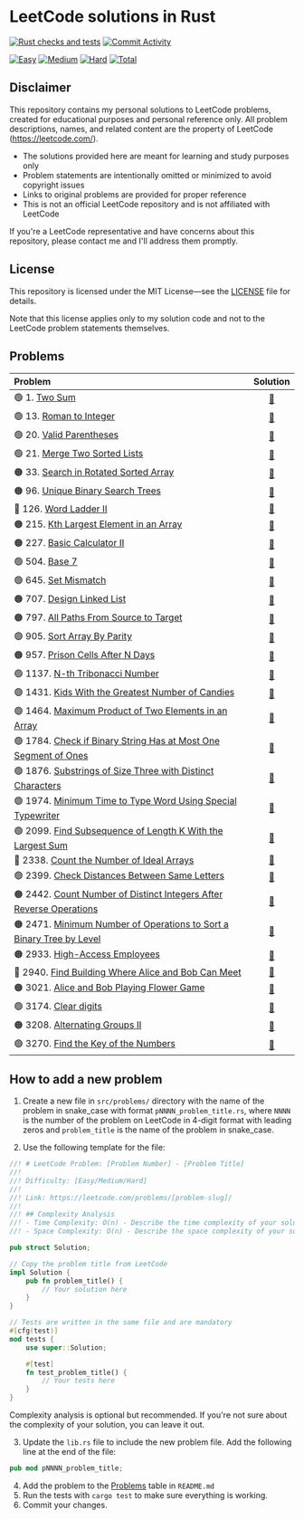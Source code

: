 # LeetCode solutions in Rust

[![Rust checks and tests](https://github.com/thegovyadina/leetcode-rust/actions/workflows/rust.yml/badge.svg?event=push)](https://github.com/thegovyadina/leetcode-rust/actions/workflows/rust.yml)
[![Commit Activity](https://img.shields.io/github/commit-activity/m/thegovyadina/leetcode-rust)](https://github.com/thegovyadina/leetcode-rust/commits/main)


<!-- LEETCODE-BADGES:START -->
[![Easy](https://img.shields.io/badge/Easy-17-brightgreen)](#problems) [![Medium](https://img.shields.io/badge/Medium-12-orange)](#problems) [![Hard](https://img.shields.io/badge/Hard-2-red)](#problems) [![Total](https://img.shields.io/badge/Total-31-blue)](#problems)
<!-- LEETCODE-BADGES:END -->

## Disclaimer

This repository contains my personal solutions to LeetCode problems, created for educational purposes
and personal reference only. All problem descriptions, names, and related content
are the property of LeetCode (https://leetcode.com/).

- The solutions provided here are meant for learning and study purposes only
- Problem statements are intentionally omitted or minimized to avoid copyright issues
- Links to original problems are provided for proper reference
- This is not an official LeetCode repository and is not affiliated with LeetCode

If you're a LeetCode representative and have concerns about this repository,
please contact me and I'll address them promptly.

## License

This repository is licensed under the MIT License—see the [LICENSE](LICENSE) file for details.

Note that this license applies only to my solution code and not to the LeetCode problem statements themselves.

## Problems

| Problem                                                                                                                                                            |                                        Solution                                         |
|:-------------------------------------------------------------------------------------------------------------------------------------------------------------------|:---------------------------------------------------------------------------------------:|
| 🟢 1. [Two Sum](https://leetcode.com/problems/two-sum/)                                                                                                            |                           [🦀](src/problems/p0001_two_sum.rs)                           |
| 🟢 13. [Roman to Integer](https://leetcode.com/problems/roman-to-integer/)                                                                                         |                      [🦀](src/problems/p0013_roman_to_integer.rs)                       |
| 🟢 20. [Valid Parentheses](https://leetcode.com/problems/valid-parentheses/)                                                                                       |                      [🦀](src/problems/p0020_valid_parentheses.rs)                      |
| 🟢 21. [Merge Two Sorted Lists](https://leetcode.com/problems/merge-two-sorted-lists/)                                                                             |                   [🦀](src/problems/p0021_merge_two_sorted_lists.rs)                    |
| 🟠 33. [Search in Rotated Sorted Array](https://leetcode.com/problems/two-sum/)                                                                                    |               [🦀](src/problems/p0033_search_in_rotated_sorted_array.rs)                |
| 🟠 96. [Unique Binary Search Trees](https://leetcode.com/problems/unique-binary-search-trees/)                                                                     |                 [🦀](src/problems/p0096_unique_binary_search_trees.rs)                  |
| 🔴 126. [Word Ladder II](https://leetcode.com/problems/word-ladder-ii/)                                                                                            |                       [🦀](src/problems/p0126_word_ladder_ii.rs)                        |
| 🟠 215. [Kth Largest Element in an Array](https://leetcode.com/problems/search-in-rotated-sorted-array/)                                                           |               [🦀](src/problems/p0215_kth_largest_element_in_an_array.rs)               |
| 🟠 227. [Basic Calculator II](https://leetcode.com/problems/basic-calculator-ii/)                                                                                  |                     [🦀](src/problems/p0227_basic_calculator_2.rs)                      |
| 🟢 504. [Base 7](https://leetcode.com/problems/base-7/)                                                                                                            |                           [🦀](src/problems/p0504_base_7.rs)                            |
| 🟢 645. [Set Mismatch](https://leetcode.com/problems/set-mismatch/)                                                                                                |                        [🦀](src/problems/p0645_set_mismatch.rs)                         |
| 🟠 707. [Design Linked List](https://leetcode.com/problems/design-linked-list/)                                                                                    |                     [🦀](src/problems/p0707_design_linked_list.rs)                      |
| 🟠 797. [All Paths From Source to Target](https://leetcode.com/problems/all-paths-from-source-to-target/)                                                          |               [🦀](src/problems/p0797_all_paths_from_source_to_target.rs)               |
| 🟢 905. [Sort Array By Parity](https://leetcode.com/problems/sort-array-by-parity/)                                                                                |                    [🦀](src/problems/p0905_sort_array_by_parity.rs)                     |
| 🟠 957. [Prison Cells After N Days](https://leetcode.com/problems/prison-cells-after-n-days/)                                                                      |                  [🦀](src/problems/p0957_prison_cells_after_n_days.rs)                  |
| 🟢 1137. [N-th Tribonacci Number](https://leetcode.com/problems/n-th-tribonacci-number/)                                                                           |                    [🦀](src/problems/p1137_nth_tribonacci_number.rs)                    |
| 🟢 1431. [Kids With the Greatest Number of Candies](https://leetcode.com/problems/kids-with-the-greatest-number-of-candies/)                                       |          [🦀](src/problems/p1431_kids_with_the_greatest_number_of_candies.rs)           |
| 🟢 1464. [Maximum Product of Two Elements in an Array](https://leetcode.com/problems/maximum-product-of-two-elements-in-an-array/)                                 |         [🦀](src/problems/p1464_maximum_product_of_two_elements_in_an_array.rs)         |
| 🟢 1784. [Check if Binary String Has at Most One Segment of Ones](https://leetcode.com/problems/check-if-binary-string-has-at-most-one-segment-of-ones/)           |   [🦀](src/problems/p1784_check_if_binary_string_has_at_most_one_segment_of_ones.rs)    |
| 🟢 1876. [Substrings of Size Three with Distinct Characters](https://leetcode.com/problems/substrings-of-size-three-with-distinct-characters/)                     |      [🦀](src/problems/p1876_substrings_of_size_three_with_distinct_characters.rs)      |
| 🟢 1974. [Minimum Time to Type Word Using Special Typewriter](https://leetcode.com/problems/minimum-time-to-type-word-using-special-typewriter/)                   |    [🦀](src/problems/p1974_minimimum_time_to_type_word_using_special_typewriter.rs)     |
| 🟢 2099. [Find Subsequence of Length K With the Largest Sum](https://leetcode.com/problems/find-subsequence-of-length-k-with-the-largest-sum/)                     |      [🦀](src/problems/p2099_find_subsequence_of_length_k_with_the_largest_sum.rs)      |
| 🔴 2338. [Count the Number of Ideal Arrays](https://leetcode.com/problems/count-the-number-of-ideal-arrays/)                                                       |              [🦀](src/problems/p2338_count_the_number_of_ideal_arrays.rs)               |
| 🟢 2399. [Check Distances Between Same Letters](https://leetcode.com/problems/check-distances-between-same-letters/)                                               |            [🦀](src/problems/p2399_check_distances_between_same_letters.rs)             |
| 🟠 2442. [Count Number of Distinct Integers After Reverse Operations](https://leetcode.com/problems/count-number-of-distinct-integers-after-reverse-operations/)   | [🦀](src/problems/p2442_count_number_of_distinct_integers_after_reverse_operations.rs)  |
| 🟠 2471. [Minimum Number of Operations to Sort a Binary Tree by Level](https://leetcode.com/problems/minimum-number-of-operations-to-sort-a-binary-tree-by-level/) | [🦀](src/problems/p2471_minimum_number_of_operations_to_sort_a_binary_tree_by_level.rs) |
| 🟠 2933. [High-Access Employees](https://leetcode.com/problems/high-access-employees/)                                                                             |                    [🦀](src/problems/p2933_high_access_employees.rs)                    |
| 🔴 2940. [Find Building Where Alice and Bob Can Meet](https://leetcode.com/problems/find-building-where-alice-and-bob-can-meet/)                                   |         [🦀](src/problems/p2940_find_building_where_alice_and_bob_can_meet.rs)          |
| 🟠 3021. [Alice and Bob Playing Flower Game](https://leetcode.com/problems/alice-and-bob-playing-flower-game/)                                                     |              [🦀](src/problems/p3021_alice_and_bob_playing_flower_game.rs)              |
| 🟢 3174. [Clear digits](https://leetcode.com/problems/clear-digits/)                                                                                               |                        [🦀](src/problems/p3174_clear_digits.rs)                         |
| 🟠 3208. [Alternating Groups II](https://leetcode.com/problems/alternating-groups-ii/)                                                                             |                    [🦀](src/problems/p3208_alternating_groups_ii.rs)                    |
| 🟢 3270. [Find the Key of the Numbers](https://leetcode.com/problems/find-the-key-of-the-numbers/)                                                                 |                 [🦀](src/problems/p3270_find_the_key_of_the_numbers.rs)                 |

## How to add a new problem

1. Create a new file in `src/problems/` directory with the name of the problem in snake_case with format
   `pNNNN_problem_title.rs`, where `NNNN` is the number of the problem on LeetCode in 4-digit format with leading zeros
   and `problem_title` is the name of the problem in snake_case.

2. Use the following template for the file:

```rust
//! # LeetCode Problem: [Problem Number] - [Problem Title]
//!
//! Difficulty: [Easy/Medium/Hard]
//!
//! Link: https://leetcode.com/problems/[problem-slug]/
//!
//! ## Complexity Analysis
//! - Time Complexity: O(n) - Describe the time complexity of your solution.
//! - Space Complexity: O(n) - Describe the space complexity of your solution.

pub struct Solution;

// Copy the problem title from LeetCode
impl Solution {
    pub fn problem_title() {
        // Your solution here
    }
}

// Tests are written in the same file and are mandatory
#[cfg(test)]
mod tests {
    use super::Solution;

    #[test]
    fn test_problem_title() {
        // Your tests here
    }
}
```

Complexity analysis is optional but recommended. If you're not sure about the complexity of your solution,
you can leave it out.

3. Update the `lib.rs` file to include the new problem file. Add the following line at the end of the file:

```rust
pub mod pNNNN_problem_title;
```

4. Add the problem to the [Problems](#problems) table in `README.md`
5. Run the tests with `cargo test` to make sure everything is working.
6. Commit your changes.
